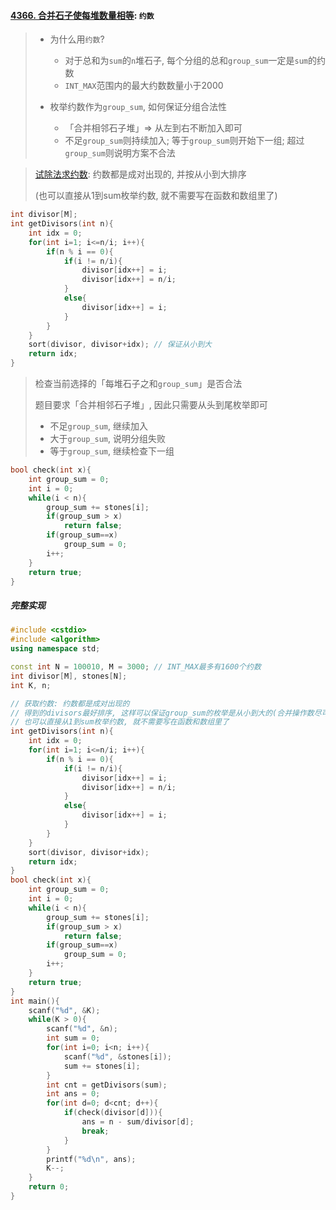 #### [4366. 合并石子使每堆数量相等](https://www.acwing.com/problem/content/description/4369/): `约数`

> - 为什么用`约数`?
>   - 对于总和为`sum`的`n`堆石子, 每个分组的总和`group_sum`一定是`sum`的约数
>   - `INT_MAX`范围内的最大约数数量小于2000
> 
> - 枚举约数作为`group_sum`, 如何保证分组合法性
>   - 「合并相邻石子堆」=> 从左到右不断加入即可
>   - 不足`group_sum`则持续加入; 等于`group_sum`则开始下一组; 超过`group_sum`则说明方案不合法

> [试除法求约数](/acwing/Section%204/2_%E8%AF%95%E9%99%A4%E6%B3%95%E6%B1%82%E7%BA%A6%E6%95%B0.cpp): 约数都是成对出现的, 并按从小到大排序
> 
> (也可以直接从1到sum枚举约数, 就不需要写在函数和数组里了)

```CPP
int divisor[M];
int getDivisors(int n){
    int idx = 0;
    for(int i=1; i<=n/i; i++){
        if(n % i == 0){
            if(i != n/i){
                divisor[idx++] = i;
                divisor[idx++] = n/i;
            }
            else{
                divisor[idx++] = i;
            }
        }
    }
    sort(divisor, divisor+idx); // 保证从小到大
    return idx;
}
```

> 检查当前选择的「每堆石子之和`group_sum`」是否合法
>
> 题目要求「合并相邻石子堆」, 因此只需要从头到尾枚举即可
> - 不足`group_sum`, 继续加入
> - 大于`group_sum`, 说明分组失败
> - 等于`group_sum`, 继续检查下一组

```CPP
bool check(int x){
    int group_sum = 0;
    int i = 0;
    while(i < n){
        group_sum += stones[i];
        if(group_sum > x)
            return false;
        if(group_sum==x)
            group_sum = 0;
        i++;
    }
    return true;
}
```

##### 完整实现
```CPP
#include <cstdio>
#include <algorithm>
using namespace std;

const int N = 100010, M = 3000; // INT_MAX最多有1600个约数
int divisor[M], stones[N];
int K, n;

// 获取约数: 约数都是成对出现的
// 得到的divisors最好排序, 这样可以保证group_sum的枚举是从小到大的(合并操作数尽可能少)
// 也可以直接从1到sum枚举约数, 就不需要写在函数和数组里了
int getDivisors(int n){
    int idx = 0;
    for(int i=1; i<=n/i; i++){
        if(n % i == 0){
            if(i != n/i){
                divisor[idx++] = i;
                divisor[idx++] = n/i;
            }
            else{
                divisor[idx++] = i;
            }
        }
    }
    sort(divisor, divisor+idx);
    return idx;
}
bool check(int x){
    int group_sum = 0;
    int i = 0;
    while(i < n){
        group_sum += stones[i];
        if(group_sum > x)
            return false;
        if(group_sum==x)
            group_sum = 0;
        i++;
    }
    return true;
}
int main(){
    scanf("%d", &K);
    while(K > 0){
        scanf("%d", &n);
        int sum = 0;
        for(int i=0; i<n; i++){
            scanf("%d", &stones[i]);
            sum += stones[i];
        }
        int cnt = getDivisors(sum);
        int ans = 0;
        for(int d=0; d<cnt; d++){
            if(check(divisor[d])){
                ans = n - sum/divisor[d];
                break;
            }
        }
        printf("%d\n", ans);
        K--;
    }
    return 0;
}
```

